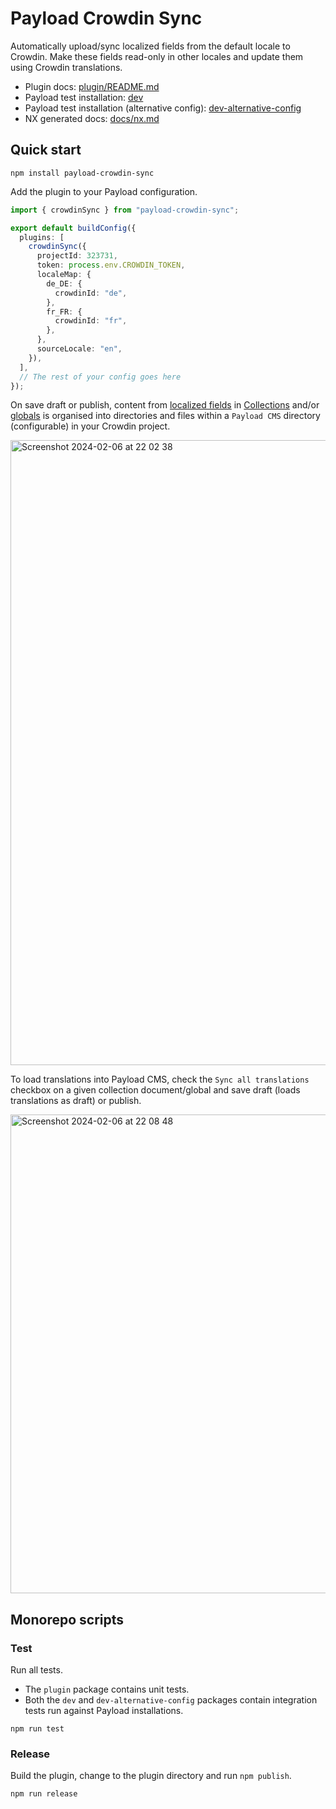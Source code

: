 # Payload Crowdin Sync

Automatically upload/sync localized fields from the default locale to Crowdin. Make these fields read-only in other locales and update them using Crowdin translations.

- Plugin docs: [plugin/README.md](plugin/README.md)
- Payload test installation: [dev](dev)
- Payload test installation (alternative config): [dev-alternative-config](dev-alternative-config)
- NX generated docs: [docs/nx.md](docs/nx.md)

## Quick start

```
npm install payload-crowdin-sync
```

Add the plugin to your Payload configuration.

```ts
import { crowdinSync } from "payload-crowdin-sync";

export default buildConfig({
  plugins: [
    crowdinSync({
      projectId: 323731,
      token: process.env.CROWDIN_TOKEN,
      localeMap: {
        de_DE: {
          crowdinId: "de",
        },
        fr_FR: {
          crowdinId: "fr",
        },
      },
      sourceLocale: "en",
    }),
  ],
  // The rest of your config goes here
});
```

On save draft or publish, content from [localized fields](https://payloadcms.com/docs/configuration/localization) in [Collections](https://payloadcms.com/docs/configuration/collections) and/or [globals](https://payloadcms.com/docs/configuration/globals) is organised into directories and files within a `Payload CMS` directory (configurable) in your Crowdin project.

<img width="1000" alt="Screenshot 2024-02-06 at 22 02 38" src="https://github.com/thompsonsj/payload-crowdin-sync/assets/44806974/2c31050d-fee4-4275-bca2-7e4b48743999">

To load translations into Payload CMS, check the `Sync all translations` checkbox on a given collection document/global and save draft (loads translations as draft) or publish.

<img width="766" alt="Screenshot 2024-02-06 at 22 08 48" src="https://github.com/thompsonsj/payload-crowdin-sync/assets/44806974/2aa9c493-7792-422f-bf8d-a91c23893682">

## Monorepo scripts

### Test

Run all tests.

- The `plugin` package contains unit tests.
- Both the `dev` and `dev-alternative-config` packages contain integration tests run against Payload installations.

```
npm run test
```

### Release

Build the plugin, change to the plugin directory and run `npm publish`.

```
npm run release
```
